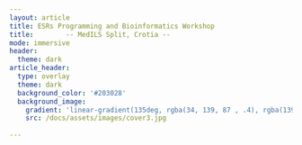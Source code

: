 ```yaml
---
layout: article
title: ESRs Programming and Bioinformatics Workshop 
title:        -- MedILS Split, Crotia --                    
mode: immersive
header:
  theme: dark
article_header:
  type: overlay
  theme: dark
  background_color: '#203028'
  background_image:
    gradient: 'linear-gradient(135deg, rgba(34, 139, 87 , .4), rgba(139, 34, 139, .4))'
    src: /docs/assets/images/cover3.jpg
    
---
```






